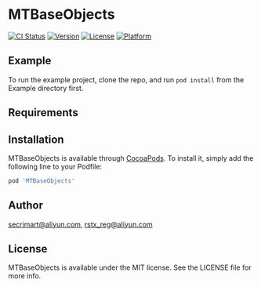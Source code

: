 # MTBaseObjects

[![CI Status](http://img.shields.io/travis/rstx_reg@aliyun.com/MTBaseObjects.svg?style=flat)](https://travis-ci.org/rstx_reg@aliyun.com/MTBaseObjects)
[![Version](https://img.shields.io/cocoapods/v/MTBaseObjects.svg?style=flat)](http://cocoapods.org/pods/MTBaseObjects)
[![License](https://img.shields.io/cocoapods/l/MTBaseObjects.svg?style=flat)](http://cocoapods.org/pods/MTBaseObjects)
[![Platform](https://img.shields.io/cocoapods/p/MTBaseObjects.svg?style=flat)](http://cocoapods.org/pods/MTBaseObjects)

## Example

To run the example project, clone the repo, and run `pod install` from the Example directory first.

## Requirements

## Installation

MTBaseObjects is available through [CocoaPods](http://cocoapods.org). To install
it, simply add the following line to your Podfile:

```ruby
pod 'MTBaseObjects'
```

## Author

secrimart@aliyun.com, rstx_reg@aliyun.com

## License

MTBaseObjects is available under the MIT license. See the LICENSE file for more info.
